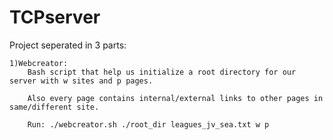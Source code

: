 # TCPserver

Project seperated in 3 parts:


    1)Webcreator:
        Bash script that help us initialize a root directory for our server with w sites and p pages.

        Also every page contains internal/external links to other pages in same/different site.

        Run: ./webcreator.sh ./root_dir leagues_jv_sea.txt w p
